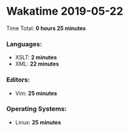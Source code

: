 # Wakatime 2019-05-22

Time Total: **0 hours 25 minutes**

### Languages:
- XSLT: **2 minutes** 
- XML: **22 minutes** 

### Editors:
- Vim: **25 minutes** 

### Operating Systems:
- Linux: **25 minutes** 

